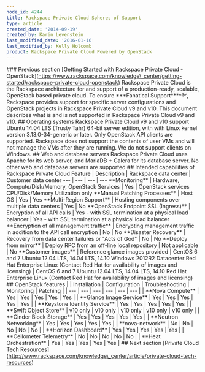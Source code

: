 ```yaml
---
node_id: 4244
title: Rackspace Private Cloud Spheres of Support
type: article
created_date: '2014-09-19'
created_by: Karin Levenstein
last_modified_date: '2016-01-16'
last_modified_by: Kelly Holcomb
product: Rackspace Private Cloud Powered by OpenStack
---
```


\#\#\# Previous section \[Getting Started with Rackspace Private Cloud -
OpenStack\](https://www.rackspace.com/knowledge\_center/getting-started/rackspace-private-cloud-openstack)
Rackspace Private Cloud is the Rackspace architecture for and support of
a production-ready, scalable, OpenStack based private cloud. To ensure
\*\*\*Fanatical Support\*\*\*^&reg;^, Rackspace provides support for
specific server configurations and OpenStack projects in Rackspace
Private Cloud v9 and v10. This document describes what is and is not
supported in Rackspace Private Cloud v9 and v10. \#\# Operating systems
Rackspace Private Cloud v9 and v10 support Ubuntu 14.04 LTS (Trusty
Tahr) 64-bit server edition, with with Linux kernel version
3.13.0-34-generic or later. Only OpenStack API clients are supported.
Rackspace does not support the contents of user VMs and will not manage
the VMs after they are running. We do not support clients on Windows.
\#\# Web and database servers Rackspace Private Cloud uses Apache for
its web server, and MariaDB + Galera for its database server. No other
web and database servers are supported \#\# Intended capabilities of
Rackspace Private Cloud Feature | Description | Rackspace data center |
Customer data center --- | --- | --- | --- \*\*Monitoring\*\* |
Hardware, Compute/Disk/Memory, OpenStack Services | Yes | OpenStack
services CPU/Disk/Memory Utilization only \*\*Manual Patching
Processes\*\* | Host OS | Yes | Yes \*\*Multi-Region Support\*\* |
Hosting components over multiple data centers | Yes | No \*\*OpenStack
Endpoint SSL (Ingress)\*\* | Encryption of all API calls | Yes - with
SSL termination at a physical load balancer | Yes - with SSL termination
at a physical load balancer \*\*Encryption of all management traffic\*\*
| Encrypting management traffic in addition to the API call encryption |
No | No \*\*Disaster Recovery\*\* | Recovery from data center failures
or "Acts of God" | No | No \*\*Deploy from mirror\*\* | Deploy RPC from
an off-line local repository | Not applicable | No \*\*Customer
images\*\* | Reference glance images provided | CentOS 6 and 7 Ubuntu
12.04 LTS, 14.04 LTS, 14.10 Windows 2012R2 Datacenter Red Hat Enterprise
Linux (Contact Red Hat for availability of images and licensing) |
CentOS 6 and 7 Ubuntu 12.04 LTS, 14.04 LTS, 14.10 Red Hat Enterprise
Linux (Contact Red Hat for availability of images and licensing) \#\#
OpenStack features | | Installation | Configuration | Troubleshooting |
Monitoring | Patching | | --- | --- | --- | --- | --- | --- | | \*\*Nova
Compute\*\* | Yes | Yes | Yes | Yes | Yes | | \*\*Glance Image
Service\*\* | Yes | Yes | Yes | Yes | Yes | | \*\*Keystone Identity
Service\*\* | Yes | Yes | Yes | Yes | Yes | | \*\*Swift Object Store\*\*
| v10 only | v10 only | v10 only | v10 only | v10 only | | \*\*Cinder
Block Storage\*\* | Yes | Yes | Yes | Yes | Yes | | \*\*Neutron
Networking\*\* | Yes | Yes | Yes | Yes | Yes | | \*\*nova-network\*\* |
No | No | No | No | No | | \*\*Horizon Dashboard\*\* | Yes | Yes | Yes |
Yes | Yes | | \*\*Ceilometer Telemetry\*\* | No | No | No | No | No | |
\*\*Heat Orchestration\*\* | Yes | Yes | Yes | Yes | Yes | \#\# Next
section \[Private Cloud Tech
Resources\](http://www.rackspace.com/knowledge\_center/article/private-cloud-tech-resources)

